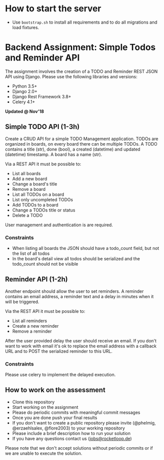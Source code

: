 # How to start the server

* Use `bootstrap.sh` to install all requirements and to do all migrations and load fixtures.



# Backend Assignment: Simple Todos and Reminder API

The assignment involves the creation of a TODO and Reminder REST JSON API using Django. Please use the following libraries and versions:

* Python 3.5+
* Django 2.0+
* Django Rest Framework 3.8+
* Celery 4.1+

**Updated @ Nov'18**

## Simple TODO API (1-3h)

Create a CRUD API for a simple TODO Management application. TODOs are organized in boards, on every board there can be multiple TODOs. A TODO contains a title (str), done (bool), a created (datetime) and updated (datetime) timestamp. A board has a name (str). 

Via a REST API it must be possible to:

*   List all boards
*   Add a new board
*   Change a board's title
*   Remove a board
*   List all TODOs on a board
*   List only uncompleted TODOs
*   Add TODOs to a board
*   Change a TODOs title or status
*   Delete a TODO

User management and authentication is are required.

### Constraints

*   When listing all boards the JSON should have a todo_count field, but not the list of all todos
*   In the board's detail view all todos should be serialized and the todo_count should not be visible

## Reminder API (1-2h)

Another endpoint should allow the user to set reminders. A reminder contains an email address, a reminder text and a delay in minutes when it will be triggered. 

Via the REST API it must be possible to:

*   List all reminders
*   Create a new reminder
*   Remove a reminder

After the user provided delay the user should receive an email. If you don't want to work with email it's ok to replace the email address with a callback URL and to POST the serialized reminder to this URL.

### Constraints

Please use celery to implement the delayed execution.

## How to work on the assessment

*   Clone this repository
*   Start working on the assignment
*   Please do periodic commits with meaningful commit messages
*   Once you are done push your final results
*   If you don't want to create a public repository please invite (@phelmig, @erzaehlsalex, @flore2003) to your working repository
*   Please include a brief description how to run your solution
*   If you have any questions contact us (jobs@rocketloop.de)

Please note that we don't accept solutions without periodic commits or if we are unable to execute the solution.

